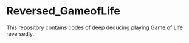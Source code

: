 # Reversed_GameofLife
This repository contains codes of deep deducing playing Game of Life reversedly. 
